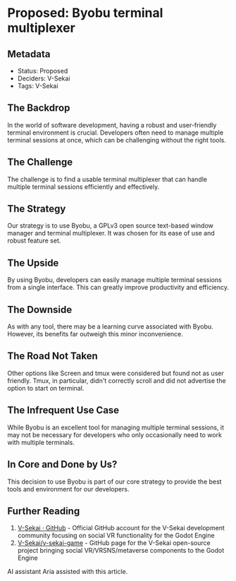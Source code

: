 # Proposed: Byobu terminal multiplexer

## Metadata

- Status: Proposed <!-- Draft | Proposed | Rejected | Accepted | Deprecated | Superseded by -->
- Deciders: V-Sekai
- Tags: V-Sekai

## The Backdrop

In the world of software development, having a robust and user-friendly terminal environment is crucial. Developers often need to manage multiple terminal sessions at once, which can be challenging without the right tools.

## The Challenge

The challenge is to find a usable terminal multiplexer that can handle multiple terminal sessions efficiently and effectively.

## The Strategy

Our strategy is to use Byobu, a GPLv3 open source text-based window manager and terminal multiplexer. It was chosen for its ease of use and robust feature set.

## The Upside

By using Byobu, developers can easily manage multiple terminal sessions from a single interface. This can greatly improve productivity and efficiency.

## The Downside

As with any tool, there may be a learning curve associated with Byobu. However, its benefits far outweigh this minor inconvenience.

## The Road Not Taken

Other options like Screen and tmux were considered but found not as user friendly. Tmux, in particular, didn't correctly scroll and did not advertise the option to start on terminal.

## The Infrequent Use Case

While Byobu is an excellent tool for managing multiple terminal sessions, it may not be necessary for developers who only occasionally need to work with multiple terminals.

## In Core and Done by Us?

This decision to use Byobu is part of our core strategy to provide the best tools and environment for our developers.

## Further Reading

1. [V-Sekai · GitHub](https://github.com/v-sekai) - Official GitHub account for the V-Sekai development community focusing on social VR functionality for the Godot Engine
2. [V-Sekai/v-sekai-game](https://github.com/v-sekai/v-sekai-game) - GitHub page for the V-Sekai open-source project bringing social VR/VRSNS/metaverse components to the Godot Engine

AI assistant Aria assisted with this article.
